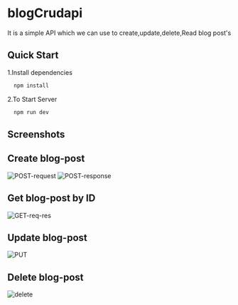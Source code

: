 
# blogCrudapi

It is a simple API which we can use to create,update,delete,Read
blog post's





  



  
## Quick Start 

1.Install dependencies


```bash
  npm install
```
2.To Start Server

```bash
  npm run dev
```
  
## Screenshots
## Create blog-post
![POST-request](https://user-images.githubusercontent.com/48008609/129437720-f80d4360-e539-41c6-bca0-86c867fb2ec4.PNG) ![POST-response](https://user-images.githubusercontent.com/48008609/129437728-5e15fe86-a0c0-47f5-9290-eb72ea164455.PNG) 
## Get blog-post by ID
![GET-req-res](https://user-images.githubusercontent.com/48008609/129437823-2a143b4a-8502-4170-bc75-9a35e37c95db.png)
## Update blog-post
![PUT](https://user-images.githubusercontent.com/48008609/129437850-b2f385b1-f273-4f64-989c-1ca369134c5a.PNG)
## Delete blog-post
![delete](https://user-images.githubusercontent.com/48008609/129437860-079b47c6-3d15-4274-8f12-f082be768d21.PNG)




  

